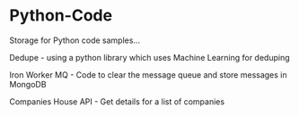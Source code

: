 # Python-Code

Storage for Python code samples...

Dedupe - using a python library which uses Machine Learning for deduping

Iron Worker MQ - Code to clear the message queue and store messages in MongoDB

Companies House API - Get details for a list of companies

